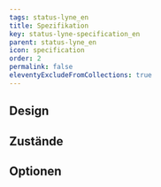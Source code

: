 ```yaml
---
tags: status-lyne_en
title: Spezifikation
key: status-lyne-specification_en
parent: status-lyne_en
icon: specification
order: 2
permalink: false
eleventyExcludeFromCollections: true
---
```


## Design 

## Zustände

## Optionen



